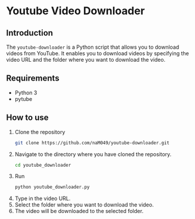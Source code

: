 # Youtube Video Downloader

## Introduction  
The `youtube-downloader` is a Python script that allows you to download videos from YouTube. It enables you to download videos by specifying the video URL and the folder where you want to download the video. 
## Requirements

* Python 3
* pytube

## How to use

1. Clone the repository  
    ```bash
    git clone https://github.com/naM049/youtube-downloader.git
    ```
2. Navigate to the directory where you have cloned the repository.
    ```bash
    cd youtube_downloader
    ```
3. Run 
    ```bash
    python youtube_downloader.py
    ```
4. Type in the video URL.
5. Select the folder where you want to download the video.
6. The video will be downloaded to the selected folder.




